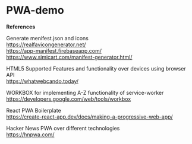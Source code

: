 # PWA-demo

**References**

Generate menifest.json and icons  
  https://realfavicongenerator.net/  
  https://app-manifest.firebaseapp.com/  
  https://www.simicart.com/manifest-generator.html/

HTML5 Supported Features and functionality over devices using browser API  
https://whatwebcando.today/
  
WORKBOX for implementing A-Z functionality of service-worker  
https://developers.google.com/web/tools/workbox
  
React PWA Boilerplate  
https://create-react-app.dev/docs/making-a-progressive-web-app/
  
Hacker News PWA over different technologies  
https://hnpwa.com/

 	
 	
